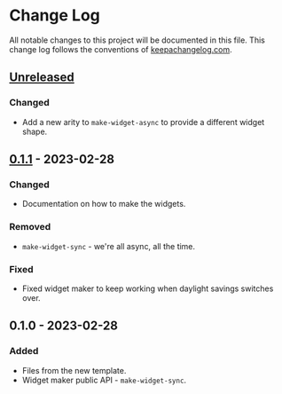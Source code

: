 # Change Log
All notable changes to this project will be documented in this file. This change log follows the conventions of [keepachangelog.com](http://keepachangelog.com/).

## [Unreleased]
### Changed
- Add a new arity to `make-widget-async` to provide a different widget shape.

## [0.1.1] - 2023-02-28
### Changed
- Documentation on how to make the widgets.

### Removed
- `make-widget-sync` - we're all async, all the time.

### Fixed
- Fixed widget maker to keep working when daylight savings switches over.

## 0.1.0 - 2023-02-28
### Added
- Files from the new template.
- Widget maker public API - `make-widget-sync`.

[Unreleased]: https://sourcehost.site/your-name/spring-clojure/compare/0.1.1...HEAD
[0.1.1]: https://sourcehost.site/your-name/spring-clojure/compare/0.1.0...0.1.1
